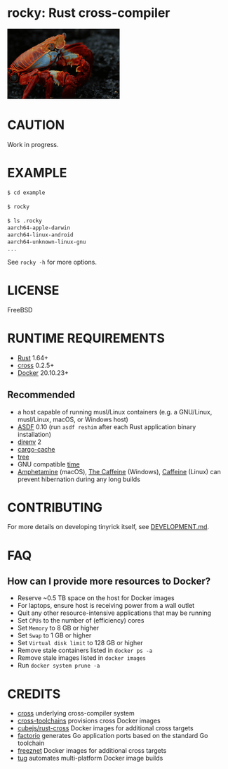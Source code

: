 # rocky: Rust cross-compiler

![red rock crab](rocky.png)

# CAUTION

Work in progress.

# EXAMPLE

```console
$ cd example

$ rocky

$ ls .rocky
aarch64-apple-darwin
aarch64-linux-android
aarch64-unknown-linux-gnu
...
```

See `rocky -h` for more options.

# LICENSE

FreeBSD

# RUNTIME REQUIREMENTS

* [Rust](https://www.rust-lang.org/en-US/) 1.64+
* [cross](https://crates.io/crates/cross) 0.2.5+
* [Docker](https://www.docker.com/) 20.10.23+

## Recommended

* a host capable of running musl/Linux containers (e.g. a GNU/Linux, musl/Linux, macOS, or Windows host)
* [ASDF](https://asdf-vm.com/) 0.10 (run `asdf reshim` after each Rust application binary installation)
* [direnv](https://direnv.net/) 2
* [cargo-cache](https://crates.io/crates/cargo-cache)
* [tree](https://en.wikipedia.org/wiki/Tree_(command))
* GNU compatible [time](https://www.gnu.org/software/time/)
* [Amphetamine](https://apps.apple.com/us/app/amphetamine/id937984704?mt=12) (macOS), [The Caffeine](https://www.microsoft.com/store/productId/9PJBW5SCH9LC) (Windows), [Caffeine](https://launchpad.net/caffeine) (Linux) can prevent hibernation during any long builds

# CONTRIBUTING

For more details on developing tinyrick itself, see [DEVELOPMENT.md](DEVELOPMENT.md).

# FAQ

## How can I provide more resources to Docker?

* Reserve ~0.5 TB space on the host for Docker images
* For laptops, ensure host is receiving power from a wall outlet
* Quit any other resource-intensive applications that may be running
* Set `CPUs` to the number of (efficiency) cores
* Set `Memory` to 8 GB or higher
* Set `Swap` to 1 GB or higher
* Set `Virtual disk limit` to 128 GB or higher
* Remove stale containers listed in `docker ps -a`
* Remove stale images listed in `docker images`
* Run `docker system prune -a`

# CREDITS

* [cross](https://github.com/cross-rs/cross) underlying cross-compiler system
* [cross-toolchains](https://github.com/cross-rs/cross-toolchains) provisions cross Docker images
* [cubejs/rust-cross](https://hub.docker.com/r/cubejs/rust-cross/tags) Docker images for additional cross targets
* [factorio](https://github.com/mcandre/factorio) generates Go application ports based on the standard Go toolchain
* [freeznet](https://hub.docker.com/u/freeznet) Docker images for additional cross targets
* [tug](https://github.com/mcandre/tug) automates multi-platform Docker image builds
